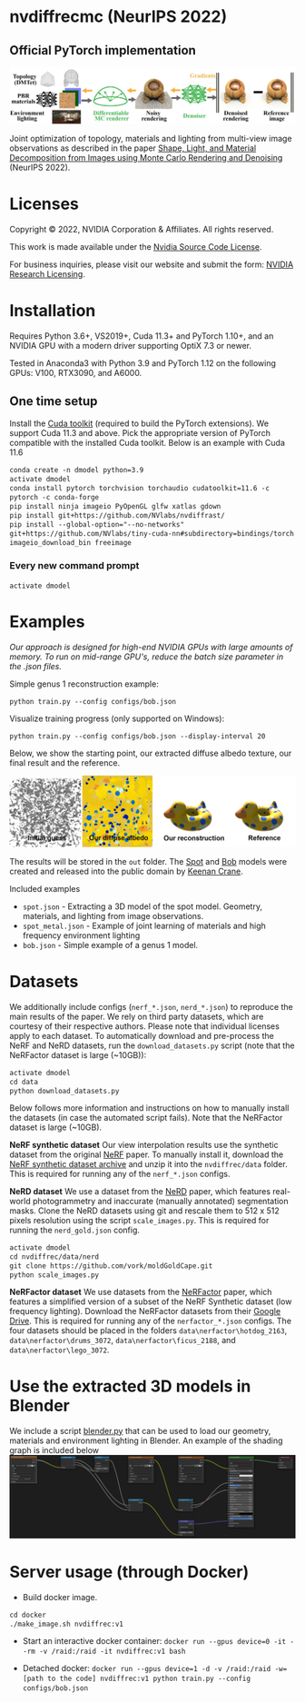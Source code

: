 # nvdiffrecmc (NeurIPS 2022)

## Official PyTorch implementation

![Teaser image](images/teaser.JPG "Teaser image")

Joint optimization of topology, materials and lighting from multi-view image observations 
as described in the paper
[Shape, Light, and Material Decomposition from Images using Monte Carlo Rendering and Denoising](https://nvlabs.github.io/nvdiffrecmc/) (NeurIPS 2022).


# Licenses

Copyright &copy; 2022, NVIDIA Corporation & Affiliates. All rights reserved.

This work is made available under the [Nvidia Source Code License](https://github.com/NVlabs/nvdiffrecmc/blob/main/LICENSE.txt).

For business inquiries, please visit our website and submit the form: [NVIDIA Research Licensing](https://www.nvidia.com/en-us/research/inquiries/).

# Installation

Requires Python 3.6+, VS2019+, Cuda 11.3+ and PyTorch 1.10+, and an 
NVIDIA GPU with a modern driver supporting OptiX 7.3 or newer.

Tested in Anaconda3 with Python 3.9 and PyTorch 1.12 on the following GPUs: V100, RTX3090, and A6000. 

## One time setup

Install the [Cuda toolkit](https://developer.nvidia.com/cuda-toolkit) (required to build the PyTorch extensions).
We support Cuda 11.3 and above.
Pick the appropriate version of PyTorch compatible with the installed Cuda toolkit.
Below is an example with Cuda 11.6

```
conda create -n dmodel python=3.9
activate dmodel
conda install pytorch torchvision torchaudio cudatoolkit=11.6 -c pytorch -c conda-forge
pip install ninja imageio PyOpenGL glfw xatlas gdown
pip install git+https://github.com/NVlabs/nvdiffrast/
pip install --global-option="--no-networks" git+https://github.com/NVlabs/tiny-cuda-nn#subdirectory=bindings/torch
imageio_download_bin freeimage
```

### Every new command prompt
`activate dmodel`

# Examples

*Our approach is designed for high-end NVIDIA GPUs with large amounts of memory.
To run on mid-range GPU's, reduce the batch size parameter in the .json files.*

Simple genus 1 reconstruction example:
```
python train.py --config configs/bob.json
```
Visualize training progress (only supported on Windows):
```
python train.py --config configs/bob.json --display-interval 20
```

Below, we show the starting point, our extracted diffuse albedo texture, 
our final result and the reference. 

![Our result](images/bob.jpg "Our result")

The results will be stored in the `out` folder.
The [Spot](http://www.cs.cmu.edu/~kmcrane/Projects/ModelRepository/index.html#spot) and
[Bob](https://www.cs.cmu.edu/~kmcrane/Projects/ModelRepository/index.html) models were
created and released into the public domain by [Keenan Crane](http://www.cs.cmu.edu/~kmcrane/index.html).

Included examples

- `spot.json` - Extracting a 3D model of the spot model. Geometry, materials, and lighting from image observations.
- `spot_metal.json` - Example of joint learning of materials and high frequency environment lighting 
- `bob.json` - Simple example of a genus 1 model.

# Datasets

We additionally include configs (`nerf_*.json`, `nerd_*.json`) to reproduce the main results of the paper. We rely on third party datasets, which
are courtesy of their respective authors. Please note
that individual licenses apply to each dataset. To automatically download and pre-process the NeRF and NeRD datasets, run the `download_datasets.py` script (note that the NeRFactor dataset is large (~10GB)):
```
activate dmodel
cd data
python download_datasets.py
```
Below follows more information and instructions on how to manually install the datasets (in case the automated script fails). Note that the NeRFactor dataset is large (~10GB). 

**NeRF synthetic dataset** Our view interpolation results use the synthetic dataset from the original [NeRF](https://github.com/bmild/nerf) paper.
To manually install it, download the [NeRF synthetic dataset archive](https://drive.google.com/uc?export=download&id=18JxhpWD-4ZmuFKLzKlAw-w5PpzZxXOcG)
and unzip it into the `nvdiffrec/data` folder. This is required for running any of the `nerf_*.json` configs.

**NeRD dataset** We use a dataset from the [NeRD](https://markboss.me/publication/2021-nerd/) paper, which features real-world photogrammetry and inaccurate
(manually annotated) segmentation masks. Clone the NeRD datasets using git and rescale them to 512 x 512 pixels resolution using the script
`scale_images.py`. This is required for running the `nerd_gold.json` config.   
```
activate dmodel
cd nvdiffrec/data/nerd
git clone https://github.com/vork/moldGoldCape.git
python scale_images.py
```

**NeRFactor dataset** We use datasets from the [NeRFactor](https://xiuming.info/projects/nerfactor/) paper, which features 
a simplified version of a subset of the NeRF Synthetic dataset (low frequency lighting). Download the NeRFactor datasets from their [Google Drive](https://drive.google.com/drive/folders/1wTX6RuifMCe2xvyk00dlBSsKxO_vuwlp). This is required for running any of the `nerfactor_*.json` configs. The four datasets should be placed in the folders `data\nerfactor\hotdog_2163`, `data\nerfactor\drums_3072`, `data\nerfactor\ficus_2188`, and `data\nerfactor\lego_3072`.

# Use the extracted 3D models in Blender

We include a script [blender.py](blender/blender.py) that can be used to load our geometry, materials and environment lighting in Blender.
An example of the shading graph is included below
![Teaser image](blender/network.png "Shading network")


# Server usage (through Docker)

- Build docker image.
```
cd docker
./make_image.sh nvdiffrec:v1
```

- Start an interactive docker container:
`docker run --gpus device=0 -it --rm -v /raid:/raid -it nvdiffrec:v1 bash`

- Detached docker:
`docker run --gpus device=1 -d -v /raid:/raid -w=[path to the code] nvdiffrec:v1 python train.py --config configs/bob.json`
